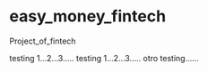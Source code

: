 # easy_money_fintech
Project_of_fintech

testing 1...2...3.....
testing 1...2...3.....
otro testing......

